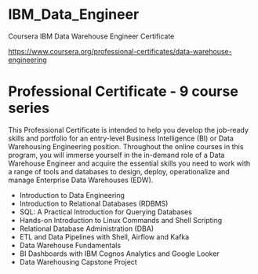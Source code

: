 # IBM_Data_Engineer

Coursera IBM Data Warehouse Engineer Certificate

https://www.coursera.org/professional-certificates/data-warehouse-engineering

# Professional Certificate - 9 course series

This Professional Certificate is intended to help you develop the job-ready skills and portfolio for an entry-level Business Intelligence (BI) or Data Warehousing Engineering position. Throughout the online courses in this program, you will immerse yourself in the in-demand role of a Data Warehouse Engineer and acquire the essential skills you need to work with a range of tools and databases to design, deploy, operationalize and manage Enterprise Data Warehouses (EDW).

- Introduction to Data Engineering
- Introduction to Relational Databases (RDBMS)
- SQL: A Practical Introduction for Querying Databases
- Hands-on Introduction to Linux Commands and Shell Scripting
- Relational Database Administration (DBA)
- ETL and Data Pipelines with Shell, Airflow and Kafka
- Data Warehouse Fundamentals
- BI Dashboards with IBM Cognos Analytics and Google Looker
- Data Warehousing Capstone Project
